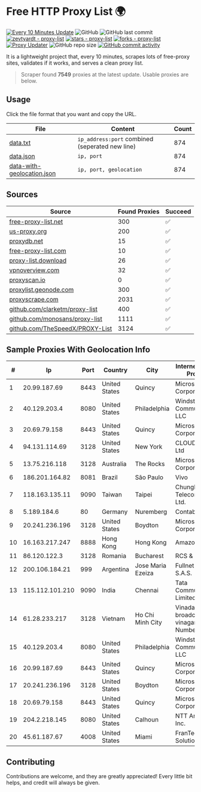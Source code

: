 
# Free HTTP Proxy List 🌍

[![Every 10 Minutes Update](https://github.com/mertguvencli/http-proxy-list/actions/workflows/main.yml/badge.svg?branch=main)](https://github.com/mertguvencli/http-proxy-list/actions/workflows/main.yml)
![GitHub](https://img.shields.io/github/license/mertguvencli/http-proxy-list)
![GitHub last commit](https://img.shields.io/github/last-commit/mertguvencli/http-proxy-list)
[![zevtyardt - proxy-list](https://img.shields.io/static/v1?label=zevtyardt&message=proxy-list&color=blue&logo=github)](https://github.com/zevtyardt/proxy-list "Go to GitHub repo")
[![stars - proxy-list](https://img.shields.io/github/stars/zevtyardt/proxy-list?style=social)](https://github.com/zevtyardt/proxy-list)
[![forks - proxy-list](https://img.shields.io/github/forks/zevtyardt/proxy-list?style=social)](https://github.com/zevtyardt/proxy-list)
[![Proxy Updater](https://github.com/zevtyardt/proxy-list/workflows/Proxy%20Updater/badge.svg)](https://github.com/zevtyardt/proxy-list/actions?query=workflow:"Proxy+Updater")
![GitHub repo size](https://img.shields.io/github/repo-size/zevtyardt/proxy-list)
[![GitHub commit activity](https://img.shields.io/github/commit-activity/m/zevtyardt/proxy-list?logo=commits)](https://github.com/zevtyardt/proxy-list/commits/main)

It is a lightweight project that, every 10 minutes, scrapes lots of free-proxy sites, validates if it works, and serves a clean proxy list.

> Scraper found **7549** proxies at the latest update. Usable proxies are below.

## Usage

Click the file format that you want and copy the URL.

|File|Content|Count|
|----|-------|-----|
|[data.txt](https://raw.githubusercontent.com/mertguvencli/http-proxy-list/main/proxy-list/data.txt)|`ip_address:port` combined (seperated new line)|874|
|[data.json](https://raw.githubusercontent.com/mertguvencli/http-proxy-list/main/proxy-list/data.json)|`ip, port`|874|
|[data-with-geolocation.json](https://raw.githubusercontent.com/mertguvencli/http-proxy-list/main/proxy-list/data-with-geolocation.json)|`ip, port, geolocation`|874|

## Sources

|Source|Found Proxies|Succeed|
|------|-------------|-------|
|[free-proxy-list.net](https://free-proxy-list.net)|300|✅|
|[us-proxy.org](https://www.us-proxy.org)|200|✅|
|[proxydb.net](http://proxydb.net)|15|✅|
|[free-proxy-list.com](https://free-proxy-list.com/?page=&port=&type%5B%5D=http&type%5B%5D=https&up_time=0&search=Search)|10|✅|
|[proxy-list.download](https://www.proxy-list.download/HTTP)|26|✅|
|[vpnoverview.com](https://vpnoverview.com/privacy/anonymous-browsing/free-proxy-servers)|32|✅|
|[proxyscan.io](https://www.proxyscan.io)|0|✅|
|[proxylist.geonode.com](https://proxylist.geonode.com/api/proxy-list?limit=300&page=1&sort_by=lastChecked&sort_type=desc&protocols=http,https)|300|✅|
|[proxyscrape.com](https://api.proxyscrape.com/v2/?request=displayproxies&protocol=http&timeout=10000&country=all&ssl=all&anonymity=all)|2031|✅|
|[github.com/clarketm/proxy-list](https://raw.githubusercontent.com/clarketm/proxy-list/master/proxy-list-raw.txt)|400|✅|
|[github.com/monosans/proxy-list](https://raw.githubusercontent.com/monosans/proxy-list/main/proxies/http.txt)|1111|✅|
|[github.com/TheSpeedX/PROXY-List](https://raw.githubusercontent.com/TheSpeedX/PROXY-List/master/http.txt)|3124|✅|


## Sample Proxies With Geolocation Info

|#|Ip|Port|Country|City|Internet Service Provider|
|-|--|----|-------|----|-------------------------|
|1|20.99.187.69|8443|United States|Quincy|Microsoft Corporation|
|2|40.129.203.4|8080|United States|Philadelphia|Windstream Communications LLC|
|3|20.69.79.158|8443|United States|Quincy|Microsoft Corporation|
|4|94.131.114.69|3128|United States|New York|CLOUD LEASE Ltd|
|5|13.75.216.118|3128|Australia|The Rocks|Microsoft Corporation|
|6|186.201.164.82|8081|Brazil|São Paulo|Vivo|
|7|118.163.135.11|9090|Taiwan|Taipei|Chunghwa Telecom Co., Ltd.|
|8|5.189.184.6|80|Germany|Nuremberg|Contabo GmbH|
|9|20.241.236.196|3128|United States|Boydton|Microsoft Corporation|
|10|16.163.217.247|8888|Hong Kong|Hong Kong|Amazon.com|
|11|86.120.122.3|3128|Romania|Bucharest|RCS & RDS|
|12|200.106.184.21|999|Argentina|Jose Maria Ezeiza|Fullnet Solutions S.A.S.|
|13|115.112.101.210|9090|India|Chennai|Tata Communications Limited|
|14|61.28.233.217|3128|Vietnam|Ho Chi Minh City|Vinadata broadcast via vinagame AS Number|
|15|40.129.203.4|8080|United States|Philadelphia|Windstream Communications LLC|
|16|20.99.187.69|8443|United States|Quincy|Microsoft Corporation|
|17|20.241.236.196|3128|United States|Boydton|Microsoft Corporation|
|18|20.69.79.158|8443|United States|Quincy|Microsoft Corporation|
|19|204.2.218.145|8080|United States|Calhoun|NTT America, Inc.|
|20|45.61.187.67|4008|United States|Miami|FranTech Solutions|



## Contributing

Contributions are welcome, and they are greatly appreciated! Every
little bit helps, and credit will always be given.


